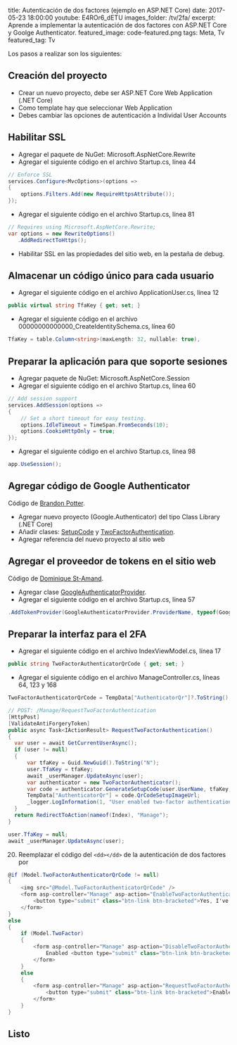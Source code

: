 title: Autenticación de dos factores (ejemplo en ASP.NET Core)
date: 2017-05-23 18:00:00
youtube: E4ROr6_dETU
images_folder: /tv/2fa/
excerpt: Aprende a implementar la autenticación de dos factores con ASP.NET Core y Goolge Authenticator.
featured_image: code-featured.png
tags: Meta, Tv
featured_tag: Tv

Los pasos a realizar son los siguientes:  

## Creación del proyecto 

 - Crear un nuevo proyecto, debe ser ASP.NET Core Web Application (.NET Core)  
 - Como template hay que seleccionar Web Application
 - Debes cambiar las opciones de autenticación a Individal User Accounts  

## Habilitar SSL  

 - Agregar el paquete de NuGet: Microsoft.AspNetCore.Rewrite
 - Agregar el siguiente código en el archivo Startup.cs, línea 44 

```csharp  
// Enforce SSL
services.Configure<MvcOptions>(options =>
{
	options.Filters.Add(new RequireHttpsAttribute());
});
```  

  - Agregar el siguiente código en el archivo Startup.cs, línea 81


```csharp  
// Requires using Microsoft.AspNetCore.Rewrite;
var options = new RewriteOptions()
   .AddRedirectToHttps();
```  

 - Habilitar SSL en las propiedades del sitio web, en la pestaña de debug. 

## Almacenar un código único para cada usuario  

 - Agregar el siguiente código en el archivo ApplicationUser.cs, línea 12


```csharp  
public virtual string TfaKey { get; set; }
```  

 - Agregar el siguiente código en el archivo 00000000000000_CreateIdentitySchema.cs, línea 60


```csharp  
TfaKey = table.Column<string>(maxLength: 32, nullable: true),
```  

## Preparar la aplicación para que soporte sesiones

 - Agregar paquete de NuGet: Microsoft.AspNetCore.Session  
 - Agregar el siguiente código en el archivo Startup.cs, línea 60


```csharp  
// Add session support
services.AddSession(options =>
{
	// Set a short timeout for easy testing.
	options.IdleTimeout = TimeSpan.FromSeconds(10);
	options.CookieHttpOnly = true;
});
```  

 - Agregar el siguiente código en el archivo Startup.cs, línea 98


```csharp  
app.UseSession();
```  

## Agregar código de Google Authenticator  

Código de <a href="http://brandonpotter.com/2014/09/07/implementing-free-two-factor-authentication-in-net-using-google-authenticator/" target="_blank">Brandon Potter</a>.  

 - Agregar nuevo proyecto (Google.Authenticator) del tipo Class Library (.NET Core)  
 - Añadir clases: <a href="https://raw.githubusercontent.com/ThatCSharpGuy/DosFactores/master/Google.Authenticator/SetupCode.cs" target="_blank">SetupCode</a> y <a href="https://raw.githubusercontent.com/ThatCSharpGuy/DosFactores/master/Google.Authenticator/TwoFactorAuthentication.cs" target="_blank">TwoFactorAuthentication</a>.  
 - Agregar referencia del nuevo proyecto al sitio web  

## Agregar el proveedor de tokens en el sitio web  

Código de <a href="http://www.domstamand.com/two-factor-authentication-in-asp-net-identity-3-using-totp-authenticator/" target="_blank">Dominique St-Amand</a>.  

 - Agregar clase <a href="https://raw.githubusercontent.com/ThatCSharpGuy/DosFactores/master/DosFactores/Providers/GoogleAuthenticatorProvider.cs" target="_blank">GoogleAuthenticatorProvider</a>.
 - Agregar el siguiente código en el archivo Startup.cs, línea 57


```csharp  
.AddTokenProvider(GoogleAuthenticatorProvider.ProviderName, typeof(GoogleAuthenticatorProvider))
```  

## Preparar la interfaz para el 2FA

 - Agregar el siguiente código en el archivo IndexViewModel.cs, línea 17


```csharp  
public string TwoFactorAuthenticatorQrCode { get; set; }
```  

 - Agregar el siguiente código en el archivo ManageController.cs, líneas 64, 123 y 168


```csharp  
TwoFactorAuthenticatorQrCode = TempData["AuthenticatorQr"]?.ToString(),
```  


```csharp  
// POST: /Manage/RequestTwoFactorAuthentication
[HttpPost]
[ValidateAntiForgeryToken]
public async Task<IActionResult> RequestTwoFactorAuthentication()
{
  var user = await GetCurrentUserAsync();
  if (user != null)
  {
	  var tfaKey = Guid.NewGuid().ToString("N");
	  user.TfaKey = tfaKey;
	  await _userManager.UpdateAsync(user);
	  var authenticator = new TwoFactorAuthenticator();
	  var code = authenticator.GenerateSetupCode(user.UserName, tfaKey, 300, 300);
	  TempData["AuthenticatorQr"] = code.QrCodeSetupImageUrl;
	  _logger.LogInformation(1, "User enabled two-factor authentication.");
  }
  return RedirectToAction(nameof(Index), "Manage");
}
```  

```csharp  
user.TfaKey = null;
await _userManager.UpdateAsync(user);
```  

20. Reemplazar el código del `<dd></dd>` de la autenticación de dos factores por 


```csharp  
@if (Model.TwoFactorAuthenticatorQrCode != null)
{
	<img src="@Model.TwoFactorAuthenticatorQrCode" />
	<form asp-controller="Manage" asp-action="EnableTwoFactorAuthentication" method="post" class="form-horizontal">
		<button type="submit" class="btn-link btn-bracketed">Yes, I've scanned the code</button> Disabled
	</form>
}
else
{
	if (Model.TwoFactor)
	{
		<form asp-controller="Manage" asp-action="DisableTwoFactorAuthentication" method="post" class="form-horizontal">
			Enabled <button type="submit" class="btn-link btn-bracketed">Disable</button>
		</form>
	}
	else
	{
		<form asp-controller="Manage" asp-action="RequestTwoFactorAuthentication" method="post" class="form-horizontal">
			<button type="submit" class="btn-link btn-bracketed">Enable</button> Disabled
		</form>
	}
}
```  

## Listo 

